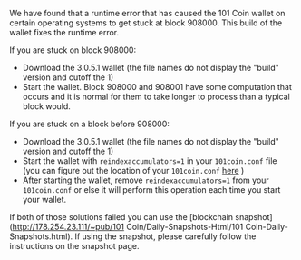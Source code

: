 We have found that a runtime error that has caused the 101 Coin wallet on certain operating systems to get stuck at block 908000. This build of the wallet fixes the runtime error.

If you are stuck on block 908000:
- Download the 3.0.5.1 wallet (the file names do not display the "build" version and cutoff the 1)
- Start the wallet. Block 908000 and 908001 have some computation that occurs and it is normal for them to take longer to process than a typical block would.

If you are stuck on a block before 908000:
- Download the 3.0.5.1 wallet (the file names do not display the "build" version and cutoff the 1)
- Start the wallet with `reindexaccumulators=1` in your `101coin.conf` file (you can figure out the location of your `101coin.conf` [here](https://101coin.freshdesk.com/support/solutions/articles/30000004664-where-are-my-wallet-dat-blockchain-and-configuration-conf-files-located-) )
- After starting the wallet, remove `reindexaccumulators=1` from your `101coin.conf` or else it will perform this operation each time you start your wallet.

If both of those solutions failed you can use the [blockchain snapshot](http://178.254.23.111/~pub/101 Coin/Daily-Snapshots-Html/101 Coin-Daily-Snapshots.html). If using the snapshot, please carefully follow the instructions on the snapshot page.